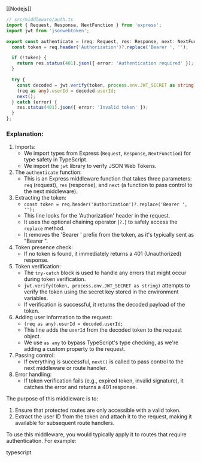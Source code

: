 [[Nodejs]]

```typescript
// src/middleware/auth.ts
import { Request, Response, NextFunction } from 'express';
import jwt from 'jsonwebtoken';

export const authenticate = (req: Request, res: Response, next: NextFunction) => {
  const token = req.header('Authorization')?.replace('Bearer ', '');

  if (!token) {
    return res.status(401).json({ error: 'Authentication required' });
  }

  try {
    const decoded = jwt.verify(token, process.env.JWT_SECRET as string) as { userId: number };
    (req as any).userId = decoded.userId;
    next();
  } catch (error) {
    res.status(401).json({ error: 'Invalid token' });
  }
};
```

### Explanation:
1. Imports:
    - We import types from Express (`Request`, `Response`, `NextFunction`) for type safety in TypeScript.
    - We import the `jwt` library to verify JSON Web Tokens.
2. The `authenticate` function:
    - This is an Express middleware function that takes three parameters: `req` (request), `res` (response), and `next` (a function to pass control to the next middleware).
3. Extracting the token:
    - `const token = req.header('Authorization')?.replace('Bearer ', '');`
    - This line looks for the 'Authorization' header in the request.
    - It uses the optional chaining operator (`?.`) to safely access the `replace` method.
    - It removes the 'Bearer ' prefix from the token, as it's typically sent as "Bearer <token>".
4. Token presence check:
    - If no token is found, it immediately returns a 401 (Unauthorized) response.
5. Token verification:
    - The `try-catch` block is used to handle any errors that might occur during token verification.
    - `jwt.verify(token, process.env.JWT_SECRET as string)` attempts to verify the token using the secret key stored in the environment variables.
    - If verification is successful, it returns the decoded payload of the token.
6. Adding user information to the request:
    - `(req as any).userId = decoded.userId;`
    - This line adds the `userId` from the decoded token to the request object.
    - We use `as any` to bypass TypeScript's type checking, as we're adding a custom property to the request.
7. Passing control:
    - If everything is successful, `next()` is called to pass control to the next middleware or route handler.
8. Error handling:
    - If token verification fails (e.g., expired token, invalid signature), it catches the error and returns a 401 response.

The purpose of this middleware is to:

1. Ensure that protected routes are only accessible with a valid token.
2. Extract the user ID from the token and attach it to the request, making it available for subsequent route handlers.

To use this middleware, you would typically apply it to routes that require authentication. For example:

typescript
